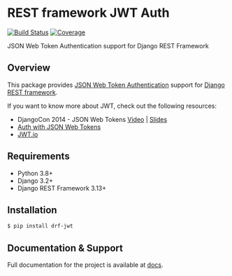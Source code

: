 # REST framework JWT Auth

[![Build Status](https://travis-ci.org/Styria-Digital/django-rest-framework-jwt.svg?branch=master)](https://travis-ci.org/Styria-Digital/django-rest-framework-jwt)
[![Coverage](https://codecov.io/github/Styria-Digital/django-rest-framework-jwt/branch/master/graph/badge.svg)](https://codecov.io/github/Styria-Digital/django-rest-framework-jwt/branch/master)

JSON Web Token Authentication support for Django REST Framework

## Overview

This package provides [JSON Web Token Authentication][jwt-auth-spec] support
for [Django REST framework][drf].

If you want to know more about JWT, check out the following resources:

 - DjangoCon 2014 - JSON Web Tokens [Video][jwt-video] | [Slides][jwt-slides]
 - [Auth with JSON Web Tokens][auth-jwt]
 - [JWT.io][jwt-io]

## Requirements

-  Python 3.8+
-  Django 3.2+
-  Django REST Framework 3.13+

## Installation

```bash
$ pip install drf-jwt
```

## Documentation & Support

Full documentation for the project is available at [docs][docs].

[jwt-auth-spec]: http://tools.ietf.org/html/draft-ietf-oauth-json-web-token
[drf]: http://django-rest-framework.org/
[jwt-video]: https://www.youtube.com/watch?v=825hodQ61bg
[jwt-slides]: https://speakerdeck.com/jpadilla/djangocon-json-web-tokens
[auth-jwt]: http://jpadilla.com/post/73791304724/auth-with-json-web-tokens
[jwt-io]: http://jwt.io/
[docs]: http://styria-digital.github.io/django-rest-framework-jwt
